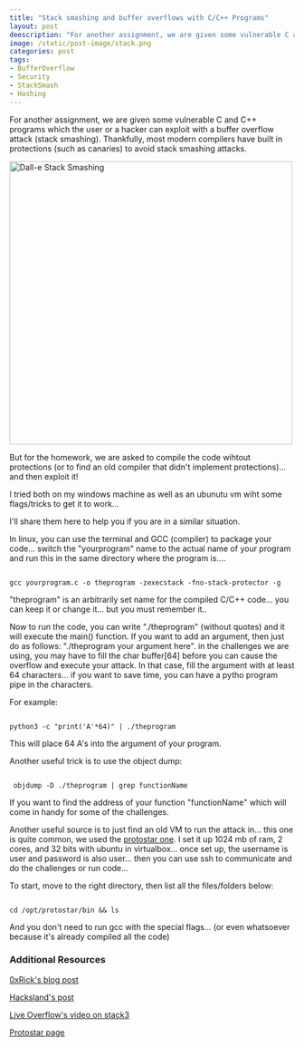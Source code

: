 ```yaml
---
title: "Stack smashing and buffer overflows with C/C++ Programs"
layout: post
deescription: "For another assignment, we are given some vulnerable C and C++ programs which the user or a hacker can exploit with a buffer overflow attack (stack smashing)"
image: /static/post-image/stack.png
categories: post
tags:
- BufferOverflow
- Security
- StackSmash
- Hashing
---
```



For another assignment, we are given some vulnerable C and C++ programs which the user or a hacker can exploit with a buffer overflow attack (stack smashing). Thankfully, most modern compilers have built in protections (such as canaries) to avoid stack smashing attacks. 

<img src="{{ site.url }}{{ page.image }}" alt="Dall-e Stack Smashing" width="500" />


But for the homework, we are asked to compile the code wihtout protections (or to find an old compiler that didn't implement protections)... and then exploit it!

I tried both on my windows machine as well as an ubunutu vm wiht some flags/tricks to get it to work...

I'll share them here to help you if you are in a similar situation. 

In linux, you can use the terminal and GCC (compiler) to package your code... switch the "yourprogram" name to the actual name of your program and run this in the same directory where the program is....

```console

gcc yourprogram.c -o theprogram -zexecstack -fno-stack-protector -g

```

"theprogram" is an arbitrarily set name for the compiled C/C++ code... you can keep it or change it... but you must remember it..

Now to run the code, you can write "./theprogram" (without quotes) and it will execute the main() function. If you want to add an argument, then just do as follows:  "./theprogram your argument here". in the challenges we are using, you may have to fill the char buffer[64] before you can cause the overflow and execute your attack. In that case, fill the argument with at least 64 characters... if you want to save time, you can have a pytho program pipe in the characters.

For example: 

```console

python3 -c "print('A'*64)" | ./theprogram 

```


This will place 64 A's into the argument of your program. 

Another useful trick is to use the object dump:

```console

 objdump -D ./theprogram | grep functionName

```

If you want to find the address of your function "functionName" which will come in handy for some of the challenges. 

Another useful source is to just find an old VM to run the attack in... this one is quite common, we used the [protostar one](https://exploit-exercises.com/download/). I set it up 1024 mb of ram, 2 cores, and 32 bits with ubuntu in virtualbox... once set up, the username is user and password is also user... then you can use ssh to communicate and do the challenges or run code... 

To start, move to the right directory, then list all the files/folders below: 

```console

cd /opt/protostar/bin && ls

```

And you don't need to run gcc with the special flags... (or even whatsoever because it's already compiled all the code)

### Additional Resources

[0xRick's blog post](https://0xrick.github.io/binary-exploitation/bof3/)

[Hacksland's post](https://hacksland.net/protostar-stack0-tutorial/)

[Live Overflow's video on stack3](https://www.youtube.com/watch?v=8QzOC8HfOqU)

[Protostar page](http://exploit.education/protostar/)